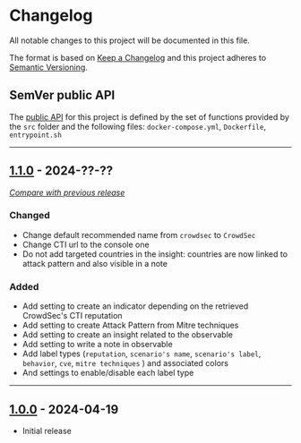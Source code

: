 # Changelog
All notable changes to this project will be documented in this file.

The format is based on [Keep a Changelog](https://keepachangelog.com/en/) and this project adheres to [Semantic Versioning](https://semver.org/spec/v2.0.0.html).

## SemVer public API

The [public API](https://semver.org/spec/v2.0.0.html#spec-item-1)  for this project is defined by the set of 
functions provided by the `src` folder and the following files: `docker-compose.yml`, `Dockerfile`, `entrypoint.sh`

---

## [1.1.0](https://github.com/crowdsecurity/cs-opencti-internal-enrichment-connector/releases/tag/v1.1.0) - 2024-??-??
[_Compare with previous release_](https://github.com/crowdsecurity/cs-opencti-internal-enrichment-connector/compare/v1.0.0...v1.1.0)

### Changed

- Change default recommended name from `crowdsec` to `CrowdSec`
- Change CTI url to the console one
- Do not add targeted countries in the insight: countries are now linked to attack pattern and also visible in a note

### Added

- Add setting to create an indicator depending on the retrieved CrowdSec's CTI reputation
- Add setting to create Attack Pattern from Mitre techniques
- Add setting to create an insight related to the observable
- Add setting to write a note in observable
- Add label types (`reputation`, `scenario's name`, `scenario's label`, `behavior`, `cve`, `mitre techniques` ) and associated colors
- And settings to enable/disable each label type

---

## [1.0.0](https://github.com/crowdsecurity/cs-opencti-internal-enrichment-connector/releases/tag/v1.0.0) - 2024-04-19

- Initial release
